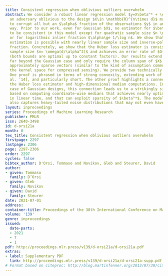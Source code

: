 ```yaml
---
title: Consistent regression when oblivious outliers overwhelm
abstract: We consider a robust linear regression model $y=X\beta^* + \eta$, where
  an adversary oblivious to the design $X\in \mathbb{R}^{n\times d}$ may choose $\eta$
  to corrupt all but an $\alpha$ fraction of the observations $y$ in an arbitrary
  way. Prior to our work, even for Gaussian $X$, no estimator for $\beta^*$ was known
  to be consistent in this model except for quadratic sample size $n \gtrsim (d/\alpha)^2$
  or for logarithmic inlier fraction $\alpha\ge 1/\log n$. We show that consistent
  estimation is possible with nearly linear sample size and inverse-polynomial inlier
  fraction. Concretely, we show that the Huber loss estimator is consistent for every
  sample size $n= \omega(d/\alpha^2)$ and achieves an error rate of $O(d/\alpha^2n)^{1/2}$
  (both bounds are optimal up to constant factors). Our results extend to designs
  far beyond the Gaussian case and only require the column span of $X$ to not contain
  approximately sparse vectors (similar to the kind of assumption commonly made about
  the kernel space for compressed sensing). We provide two technically similar proofs.
  One proof is phrased in terms of strong convexity, extending work of [Tsakonas et
  al. ’14], and particularly short. The other proof highlights a connection between
  the Huber loss estimator and high-dimensional median computations. In the special
  case of Gaussian designs, this connection leads us to a strikingly simple algorithm
  based on computing coordinate-wise medians that achieves nearly optimal guarantees
  in linear time, and that can exploit sparsity of $\beta^*$. The model studied here
  also captures heavy-tailed noise distributions that may not even have a first moment.
layout: inproceedings
series: Proceedings of Machine Learning Research
publisher: PMLR
issn: 2640-3498
id: d-orsi21a
month: 0
tex_title: Consistent regression when oblivious outliers overwhelm
firstpage: 2297
lastpage: 2306
page: 2297-2306
order: 2297
cycles: false
bibtex_author: D'Orsi, Tommaso and Novikov, Gleb and Steurer, David
author:
- given: Tommaso
  family: D’Orsi
- given: Gleb
  family: Novikov
- given: David
  family: Steurer
date: 2021-07-01
address:
container-title: Proceedings of the 38th International Conference on Machine Learning
volume: '139'
genre: inproceedings
issued:
  date-parts:
  - 2021
  - 7
  - 1
pdf: http://proceedings.mlr.press/v139/d-orsi21a/d-orsi21a.pdf
extras:
- label: Supplementary PDF
  link: http://proceedings.mlr.press/v139/d-orsi21a/d-orsi21a-supp.pdf
# Format based on citeproc: http://blog.martinfenner.org/2013/07/30/citeproc-yaml-for-bibliographies/
---
```

